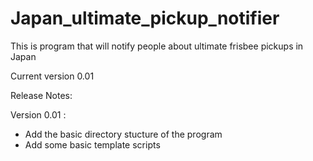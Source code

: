 # Japan_ultimate_pickup_notifier
This is program that will notify people about ultimate frisbee pickups in Japan

Current version 0.01

Release Notes:

Version 0.01 :
  - Add the basic directory stucture of the program
  - Add some basic template scripts
